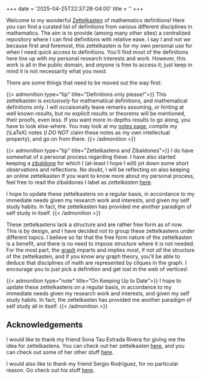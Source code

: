 +++
date = '2025-04-25T22:37:28-04:00'
title = ''
+++

Welcome to my wonderful [Zettelkasten](https://zettelkasten.de/introduction/#luhmanns-zettelkasten)
of mathematics definitions! Here you can find a curated list of
definitions from various different disciplines in
mathematics. The aim is to provide (among many other sites) a
centralized repository where I can find definitions with
relative ease. I say _I_ and not _we_ because first and foremost, this
zettelkasten is for my own personal use for when I need quick access
to definitions. You'll find most of the definitions
here line up with _my_ personal research interests and work. However,
this work is all in the public domain, and _anyone_ is free to access
it; just keep in mind it is not necessarily what you _need_.

There are some things that need to be moved out the way first:

{{< admonition type="tip" title="Definitions only please!">}}
This zettelkasten is _exclusively_ for mathematical definitions,
and mathematical definitions only. I will occaisonally leave remarks
assuming, or hinting at well known results, but no explicit results or
theorems will be mentioned, their proofs, even less. If you want more
in-depths results to go along, you have to look else-where. You may
look at my [notes page](https://azabelmena.xyz/notes/), compile
my \(\LaTeX\) notes (_I DO NOT_ claim these notes as my own
intellectual property), and go on from there.
{{< /admonition >}}

{{< admonition type="tip" title="Zettelkastens and Zibaldones">}}
I do have somewhat of a personal process regarding these. I have also
started keeping a [zibaldone](https://www.ivanseymus.com/on-keeping-a-zibaldone-commonplace-book/)
for which I (at-least I hope I will) jot down some short observations and
reflections. No doubt, I will be reflecting on also keeping an
online zettelkasten  If you want to know more about my personal
process, feel free to read the zibaldones I label as _zettelkasten_
[here](https://zibaldone.azabelmena.xyz).

I hope to update these zettelkastens on a regular basis, in accordance
to my immediate needs given my research work and interests, and given
my self study habits. In fact, the zettelkasten has provided me
another paradigm of self study in itself.
{{< /admonition >}}

These zettelkastens lack a structure and are rather free form as of
now. This is by design, and I have decided not to group these
zettelkastens under different topics. I believe
so far that the free form nature of the zettelkasten is a benefit,
and there is no need to impose structure where it is not needed.
For the most part, the [graph](https://zettelkasten.azabelmena.xyz/graph)
imparts and implies most, if not _all_ the structure of the
zettelkasten, and if you know any graph theory, you'll be able to
deduce that disciplines of math are represented by cliques in the
graph.  I encourage you to just pick a definition and get lost
in the web of vertices!

{{< admonition type="note" title="On Keeping Up to Date">}}
I hope to update these zettelkastens on a regular basis, in accordance
to my immediate needs given my research work and interests, and given
my self study habits. In fact, the zettelkasten has provided me
another paradigm of self study all in itself.
{{< /admonition >}}

## Acknowledgements

I would like to thank my friend Sona Tau Estrada Rivera for giving me
the idea for zettelkastens. You can check out her zettelkasten
[here](https://mathematik.stau.space), and you can check out
some of her other stuff [here](https://stau.space).

I would also like to thank my friend Sergio Rodriguez, for no
particular reason. Go check out his stuff [here](https://sergiopb.dev/).

